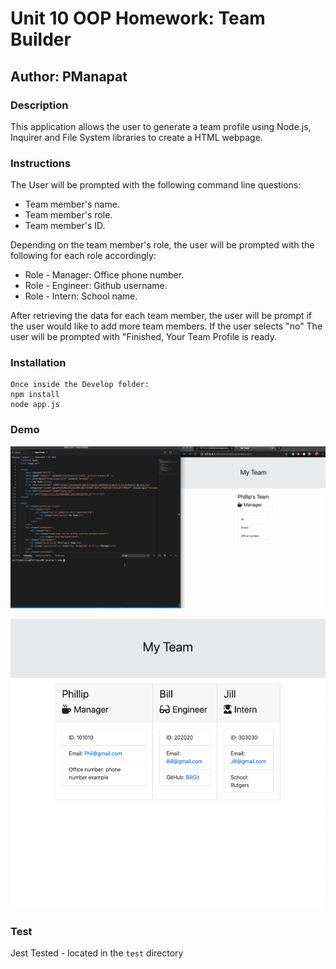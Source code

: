 # Unit 10 OOP Homework: Team Builder

## Author: PManapat

### Description 

This application allows the user to generate a team profile using Node.js, Inquirer and File System libraries to create a HTML webpage.


### Instructions

The User will be prompted with the following command line questions:

* Team member's name.
* Team member's role.
* Team member's ID.

Depending on the team member's role, the user will be prompted with the following for each role accordingly:

* Role - Manager: Office phone number.
* Role - Engineer: Github username.
* Role - Intern: School name.

After retrieving the data for each team member, the user will be prompt if the user would like to add more team members. If the user selects "no" The user will be prompted with "Finished, Your Team Profile is ready. 

### Installation
```
Once inside the Develop folder:
npm install
node app.js
```
### Demo

![Team Builder Demo](demo.gif)

![Team Builder HTML](demo.png)

### Test

Jest Tested - located in the `test` directory


